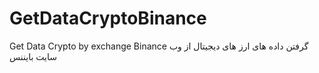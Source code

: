 # GetDataCryptoBinance
Get Data Crypto by exchange Binance
گرفتن داده های ارز های دیجیتال از وب سایت بایننس 
